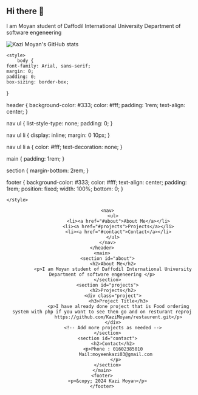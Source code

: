 ## Hi there 👋

I am Moyan student of Daffodil International University Department of software engeneering 

![Kazi Moyan's GitHub stats](https://github-readme-stats.vercel.app/api?username=KaziMoyan&theme=dark&show_icons=true)
<!DOCTYPE html>
<html lang="en">
<head>
    <meta charset="UTF-8">
    <meta name="viewport" content="width=device-width, initial-scale=1.0">
   
    
    <style>
        body {
    font-family: Arial, sans-serif;
    margin: 0;
    padding: 0;
    box-sizing: border-box;
}

header {
    background-color: #333;
    color: #fff;
    padding: 1rem;
    text-align: center;
}

nav ul {
    list-style-type: none;
    padding: 0;
}

nav ul li {
    display: inline;
    margin: 0 10px;
}

nav ul li a {
    color: #fff;
    text-decoration: none;
}

main {
    padding: 1rem;
}

section {
    margin-bottom: 2rem;
}

footer {
    background-color: #333;
    color: #fff;
    text-align: center;
    padding: 1rem;
    position: fixed;
    width: 100%;
    bottom: 0;
}

    </style>
    
</head>
<body>
    <header>
        
        <nav>
            <ul>
                <li><a href="#about">About Me</a></li>
                <li><a href="#projects">Projects</a></li>
                <li><a href="#contact">Contact</a></li>
            </ul>
        </nav>
    </header>
    <main>
        <section id="about">
            <h2>About Me</h2>
            <p>I am Moyan student of Daffodil International University Department of software engeneering </p>
        </section>
        <section id="projects">
            <h2>Projects</h2>
            <div class="project">
                <h3>Project Title</h3>
                <p>I have already done project that is Food ordering system with php if you want to see then go and on resturant reproj
                https://github.com/KaziMoyan/restaurent.git</p>
            </div>
            <!-- Add more projects as needed -->
        </section>
        <section id="contact">
            <h2>Contact</h2>
            <p>Phone : 01602385010
              Mail:moyeenkazi03@gmail.com
              </p>
        </section>
    </main>
    <footer>
        <p>&copy; 2024 Kazi Moyan</p>
    </footer>
</body>
</html>
